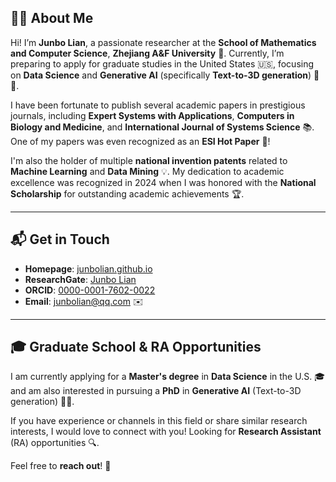 ## 👨‍💻 About Me

Hi! I’m **Junbo Lian**, a passionate researcher at the **School of Mathematics and Computer Science**, **Zhejiang A&F University** 🌱. Currently, I’m preparing to apply for graduate studies in the United States 🇺🇸, focusing on **Data Science** and **Generative AI** (specifically **Text-to-3D generation**) 🤖✨.  

I have been fortunate to publish several academic papers in prestigious journals, including **Expert Systems with Applications**, **Computers in Biology and Medicine**, and **International Journal of Systems Science** 📚. One of my papers was even recognized as an **ESI Hot Paper** 🎉!  

I'm also the holder of multiple **national invention patents** related to **Machine Learning** and **Data Mining** 💡. My dedication to academic excellence was recognized in 2024 when I was honored with the **National Scholarship** for outstanding academic achievements 🏆.

---

## 📬 Get in Touch

- **Homepage**: [junbolian.github.io](https://junbolian.github.io/)
- **ResearchGate**: [Junbo Lian](https://www.researchgate.net/profile/Junbo-Lian-2)
- **ORCID**: [0000-0001-7602-0022](https://orcid.org/0000-0001-7602-0022)
- **Email**: junbolian@qq.com ✉️

---

## 🎓 Graduate School & RA Opportunities

I am currently applying for a **Master's degree** in **Data Science** in the U.S. 🎓 and am also interested in pursuing a **PhD** in **Generative AI** (Text-to-3D generation) 🤖💬.  

If you have experience or channels in this field or share similar research interests, I would love to connect with you! Looking for **Research Assistant** (RA) opportunities 🔍. 

Feel free to **reach out**! 📩

